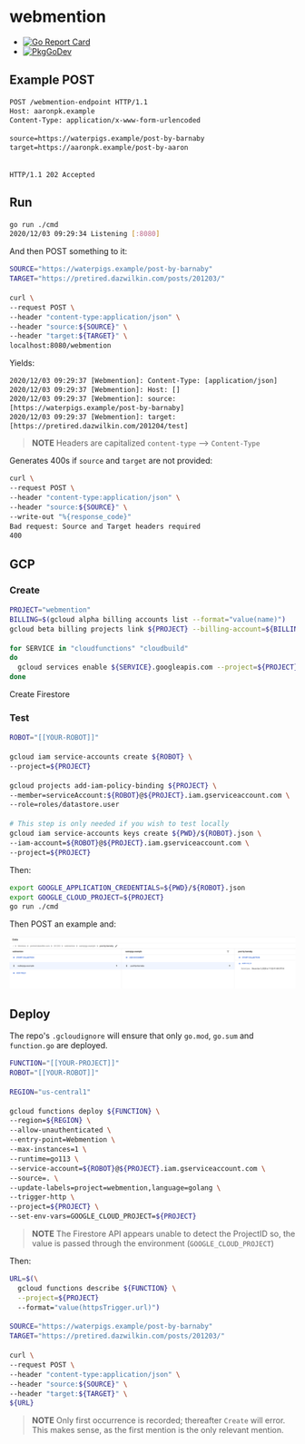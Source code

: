 # webmention

+ [![Go Report Card](https://goreportcard.com/badge/github.com/DazWilkin/webmention)](https://goreportcard.com/report/github.com/DazWilkin/webmention)
+ [![PkgGoDev](https://pkg.go.dev/badge/DazWilkin/webmention)](https://pkg.go.dev/github.com/DazWilkin/webmention)

## Example POST

```console
POST /webmention-endpoint HTTP/1.1
Host: aaronpk.example
Content-Type: application/x-www-form-urlencoded

source=https://waterpigs.example/post-by-barnaby
target=https://aaronpk.example/post-by-aaron


HTTP/1.1 202 Accepted
```


## Run

```bash
go run ./cmd
2020/12/03 09:29:34 Listening [:8080]
```

And then POST something to it:

```bash
SOURCE="https://waterpigs.example/post-by-barnaby"
TARGET="https://pretired.dazwilkin.com/posts/201203/"

curl \
--request POST \
--header "content-type:application/json" \
--header "source:${SOURCE}" \
--header "target:${TARGET}" \
localhost:8080/webmention
```

Yields:

```console
2020/12/03 09:29:37 [Webmention]: Content-Type: [application/json]
2020/12/03 09:29:37 [Webmention]: Host: []
2020/12/03 09:29:37 [Webmention]: source: [https://waterpigs.example/post-by-barnaby]
2020/12/03 09:29:37 [Webmention]: target: [https://pretired.dazwilkin.com/201204/test]
```

> **NOTE** Headers are capitalized `content-type` --> `Content-Type`

Generates 400s if `source` and `target` are not provided:

```bash
curl \
--request POST \
--header "content-type:application/json" \
--header "source:${SOURCE}" \
--write-out "%{response_code}"
Bad request: Source and Target headers required
400
```


## GCP

### Create

```bash
PROJECT="webmention"
BILLING=$(gcloud alpha billing accounts list --format="value(name)")
gcloud beta billing projects link ${PROJECT} --billing-account=${BILLING}

for SERVICE in "cloudfunctions" "cloudbuild"
do
  gcloud services enable ${SERVICE}.googleapis.com --project=${PROJECT}
done
```

Create Firestore


### Test

```bash
ROBOT="[[YOUR-ROBOT]]"

gcloud iam service-accounts create ${ROBOT} \
--project=${PROJECT}

gcloud projects add-iam-policy-binding ${PROJECT} \
--member=serviceAccount:${ROBOT}@${PROJECT}.iam.gserviceaccount.com \
--role=roles/datastore.user

# This step is only needed if you wish to test locally
gcloud iam service-accounts keys create ${PWD}/${ROBOT}.json \
--iam-account=${ROBOT}@${PROJECT}.iam.gserviceaccount.com \
--project=${PROJECT}
```

Then:

```bash
export GOOGLE_APPLICATION_CREDENTIALS=${PWD}/${ROBOT}.json
export GOOGLE_CLOUD_PROJECT=${PROJECT}
go run ./cmd
```

Then POST an example and:

![Firestore](./firestore.png)

## Deploy

The repo's `.gcloudignore` will ensure that only `go.mod`, `go.sum` and `function.go` are deployed.

```bash
FUNCTION="[[YOUR-PROJECT]]"
ROBOT="[[YOUR-ROBOT]]"

REGION="us-central1"

gcloud functions deploy ${FUNCTION} \
--region=${REGION} \
--allow-unauthenticated \
--entry-point=Webmention \
--max-instances=1 \
--runtime=go113 \
--service-account=${ROBOT}@${PROJECT}.iam.gserviceaccount.com \
--source=. \
--update-labels=project=webmention,language=golang \
--trigger-http \
--project=${PROJECT} \
--set-env-vars=GOOGLE_CLOUD_PROJECT=${PROJECT}
```

> **NOTE** The Firestore API appears unable to detect the ProjectID so, the value is passed through the environment (`GOOGLE_CLOUD_PROJECT`)

Then:

```bash
URL=$(\
  gcloud functions describe ${FUNCTION} \
  --project=${PROJECT}
  --format="value(httpsTrigger.url)")

SOURCE="https://waterpigs.example/post-by-barnaby"
TARGET="https://pretired.dazwilkin.com/posts/201203/"

curl \
--request POST \
--header "content-type:application/json" \
--header "source:${SOURCE}" \
--header "target:${TARGET}" \
${URL}
```

> **NOTE** Only first occurrence is recorded; thereafter `Create` will error. This makes sense, as the first mention is the only relevant mention.

